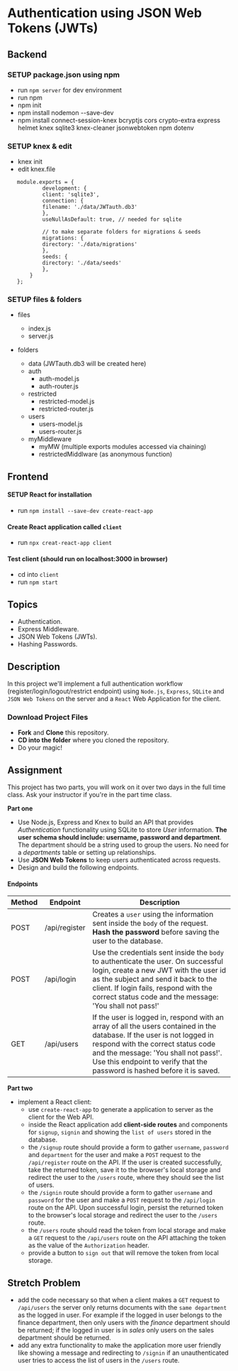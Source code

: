 # Authentication using JSON Web Tokens (JWTs)
## Backend

### SETUP package.json using npm
- run `npm server` for dev environment
- run npm  
- npm init 
- npm install nodemon --save-dev
- npm install connect-session-knex bcryptjs cors crypto-extra express helmet knex sqlite3 knex-cleaner jsonwebtoken npm dotenv

### SETUP knex & edit
- knex init
- edit knex.file
 ```     
    module.exports = {
            development: {
            client: 'sqlite3',
            connection: {
            filename: './data/JWTauth.db3'
            },
            useNullAsDefault: true, // needed for sqlite

            // to make separate folders for migrations & seeds
            migrations: {
            directory: './data/migrations'
            },
            seeds: {
            directory: './data/seeds'
            },
        }  
    };
```
### SETUP files & folders
- files
  - index.js
  - server.js

- folders
  - data (JWTauth.db3 will be created here)
  - auth
    - auth-model.js
    - auth-router.js
  - restricted
    - restricted-model.js
    - restricted-router.js
  - users
    - users-model.js
    - users-router.js
  - myMiddleware
    - myMW (multiple exports modules accessed via chaining)
    - restrictedMiddlware (as anonymous function)

## Frontend
#### SETUP React for installation
- run `npm install --save-dev create-react-app`
#### Create React application called `client`
- run `npx creat-react-app client`
#### Test client (should run on localhost:3000 in browser)
- cd into `client`
- run `npm start`


## Topics

- Authentication.
- Express Middleware.
- JSON Web Tokens (JWTs).
- Hashing Passwords.

## Description

In this project we'll implement a full authentication workflow (register/login/logout/restrict endpoint) using `Node.js`, `Express`, `SQLite` and `JSON Web Tokens` on the server and a `React` Web Application for the client.

### Download Project Files

- **Fork** and **Clone** this repository.
- **CD into the folder** where you cloned the repository.
- Do your magic!

## Assignment

This project has two parts, you will work on it over two days in the full time class. Ask your instructor if you're in the part time class.

**Part one**

- Use Node.js, Express and Knex to build an API that provides _Authentication_ functionality using SQLite to store _User_ information. **The user schema should include: username, password and department**. The department should be a string used to group the users. No need for a _departments_ table or setting up relationships.
- Use **JSON Web Tokens** to keep users authenticated across requests.
- Design and build the following endpoints.

#### Endpoints

| Method | Endpoint      | Description                                                                                                                                                                                                                                                                       |
| ------ | ------------- | --------------------------------------------------------------------------------------------------------------------------------------------------------------------------------------------------------------------------------------------------------------------------------- |
| POST   | /api/register | Creates a `user` using the information sent inside the `body` of the request. **Hash the password** before saving the user to the database.                                                                                                                                       |
| POST   | /api/login    | Use the credentials sent inside the `body` to authenticate the user. On successful login, create a new JWT with the user id as the subject and send it back to the client. If login fails, respond with the correct status code and the message: 'You shall not pass!'            |
| GET    | /api/users    | If the user is logged in, respond with an array of all the users contained in the database. If the user is not logged in respond with the correct status code and the message: 'You shall not pass!'. Use this endpoint to verify that the password is hashed before it is saved. |

**Part two**

- implement a React client:
  - use `create-react-app` to generate a application to server as the client for the Web API.
  - inside the React application add **client-side routes** and components for `signup`, `signin` and showing the `list of users` stored in the database.
  - the `/signup` route should provide a form to gather `username`, `password` and `department` for the user and make a `POST` request to the `/api/register` route on the API. If the user is created successfully, take the returned token, save it to the browser's local storage and redirect the user to the `/users` route, where they should see the list of users.
  - the `/signin` route should provide a form to gather `username` and `password` for the user and make a `POST` request to the `/api/login` route on the API. Upon successful login, persist the returned token to the browser's local storage and redirect the user to the `/users` route.
  - the `/users` route should read the token from local storage and make a `GET` request to the `/api/users` route on the API attaching the token as the value of the `Authorization` header.
  - provide a button to `sign out` that will remove the token from local storage.

## Stretch Problem

- add the code necessary so that when a client makes a `GET` request to `/api/users` the server only returns documents with the `same department` as the logged in user. For example if the logged in user belongs to the finance department, then only users with the _finance_ department should be returned; if the logged in user is in _sales_ only users on the sales department should be returned.
- add any extra functionality to make the application more user friendly like showing a message and redirecting to `/signin` if an unauthenticated user tries to access the list of users in the `/users` route.
